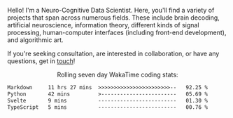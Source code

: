Hello! I'm a Neuro-Cognitive Data Scientist. Here, you'll find a variety of projects that span across numerous fields. These include brain decoding, artificial neuroscience, information theory, different kinds of signal processing, human-computer interfaces (including front-end development), and algorithmic art. 

If you're seeking consultation, are interested in collaboration, or have any questions, get in <a href='mailto:desk@syrkis.com?subject=Getting%20in%20touch'>touch</a>!

<p align="center">Rolling seven day WakaTime coding stats:</p>
<!--START_SECTION:waka-->

```txt
Markdown     11 hrs 27 mins  >>>>>>>>>>>>>>>>>>>>>>>--   92.25 %
Python       42 mins         >------------------------   05.69 %
Svelte       9 mins          -------------------------   01.30 %
TypeScript   5 mins          -------------------------   00.76 %
```

<!--END_SECTION:waka-->
